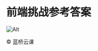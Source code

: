 # 前端挑战参考答案

![Alt](https://repobeats.axiom.co/api/embed/f11c71619c3c2cfe461839737f8e34305a369d3b.svg "Repobeats analytics image")

©️ 蓝桥云课
